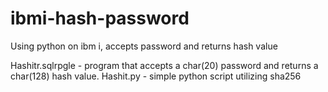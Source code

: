 # ibmi-hash-password
Using python on ibm i, accepts password and returns hash value

Hashitr.sqlrpgle - program that accepts a char(20) password and returns a char(128) hash value. 
Hashit.py - simple python script utilizing sha256
